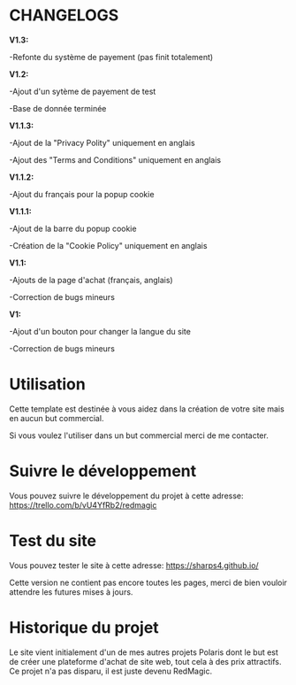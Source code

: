 # CHANGELOGS

**V1.3:**

-Refonte du système de payement (pas finit totalement)

**V1.2:**

-Ajout d'un sytème de payement de test

-Base de donnée terminée

**V1.1.3:**

-Ajout de la "Privacy Polity" uniquement en anglais

-Ajout des "Terms and Conditions" uniquement en anglais

**V1.1.2:**

-Ajout du français pour la popup cookie

**V1.1.1:**

-Ajout de la barre du popup cookie

-Création de la "Cookie Policy" uniquement en anglais

**V1.1:**

-Ajouts de la page d'achat (français, anglais)

-Correction de bugs mineurs


**V1:**

-Ajout d'un bouton pour changer la langue du site            

-Correction de bugs mineurs

# Utilisation

Cette template est destinée à vous aidez dans la création de votre site mais en aucun but commercial. 

Si vous voulez l'utiliser dans un but commercial merci de me contacter.

# Suivre le développement

Vous pouvez suivre le développement du projet à cette adresse: https://trello.com/b/vU4YfRb2/redmagic

# Test du site

Vous pouvez tester le site à cette adresse: https://sharps4.github.io/

Cette version ne contient pas encore toutes les pages, merci de bien vouloir attendre les futures mises à jours.

# Historique du projet

Le site vient initialement d'un de mes autres projets Polaris dont le but est de créer une plateforme d'achat de site web, tout cela à des prix attractifs. Ce projet n'a pas disparu, il est juste devenu RedMagic.
